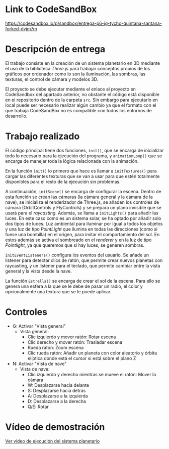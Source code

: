 # Link to CodeSandBox
https://codesandbox.io/p/sandbox/entrega-p6-ig-tycho-quintana-santana-forked-dvjm7m

# Descripción de entrega
El trabajo consiste en la creación de un sistema planetario en 3D mediante el uso de la biblioteca _Three.js_ para trabajar conceptos propios de los gráficos por ordenador como lo son la iluminación, las sombras, las texturas, el control de cámara y modelos 3D. 

El proyecto se debe ejecutar mediante el enlace al proyecto en CodeSandbox del apartado anterior, no obstante  el código está disponible en el repositorio dentro de la carpeta ```src```. Sin embargo para ejecutarlo en local puede ser necesario realizar algún cambio ya que el formato con el que trabaja CodeSandBox no es compatible con todos los entornos de desarrollo. 

# Trabajo realizado
El código principal tiene dos funciones, ```ìnit()```, que se encarga de inicializar todo lo necesario para la ejecución del programa, y ```animationLoop()``` que se encarga de manejar toda la lógica relacionada con la animación.   

En la función ```init()``` lo primero que hace es llamar a ```initTextures()``` para cargar las diferentes texturas que se van a usar para que estén totalmente disponibles para el resto de la ejecución sin problemas. 

A continuación, ```initScene()``` se encarga de configurar la escena. Dentro de esta función se crean las cámaras (la cámara general y la cámara de la nave), se inicializa el renderizador de Three.js, se añaden los controles de cámara (OrbitControls y FlyControls) y se prepara un plano invisible que se usará para el _raycasting_. Además, se llama a ```initLights()``` para añadir las luces. En este caso como es un sistema solar, se ha optado por añadir solo dos tipos de luces. Luz ambiental para iluminar por igual a todos los objetos y una luz de tipo _PointLight_ que ilumina en todas las direcciones (como si fuese una bombilla) en el origen, para imitar el comportamiento del sol. En estos además se activa el sombreado en el _renderer_ y en la luz de tipo _Pointlight_, ya que queremos que si hay luces, se generen sombras.

```initEventListeners()``` configura los eventos del usuario. Se añade un listener para detectar clics de ratón, que permite crear nuevos planetas con raycasting, y un listener para el teclado, que permite cambiar entre la vista general y la vista desde la nave.

La función ```Estrella()``` se encarga de crear el sol de la escena. Para ello se genera una esfera a la que se le debe de pasar un radio, el color y opcionalmente una textura que se le puede aplicar.



# Controles
- G: Activar "Vista general"
  - Vista general:
    - Clic izquierdo y mover ratón: Rotar escena
    - Clic derecho y mover ratón: Trasladar escena
    - Rueda ratón: Zoom escena
    - Clic rueda ratón: Añadir un planeta con color aleatorio y órbita elíptica donde está el cursor si está sobre el plano Z
- N: Activar "Vista de nave"  
  - Vista de nave:
    - Clic izquierdo y derecho mientras se mueve el ratón: Mover la cámara
    - W: Desplazarse hacia delante
    - S: Desplazarse hacia detrás
    - A: Desplazarse a la izquierda
    - D: Desplazarse a la derecha
    - Q/E: Rotar
   
# Vídeo de demostración

[Ver vídeo de ejecución del sistema planetario](./DEMO.mp4)
